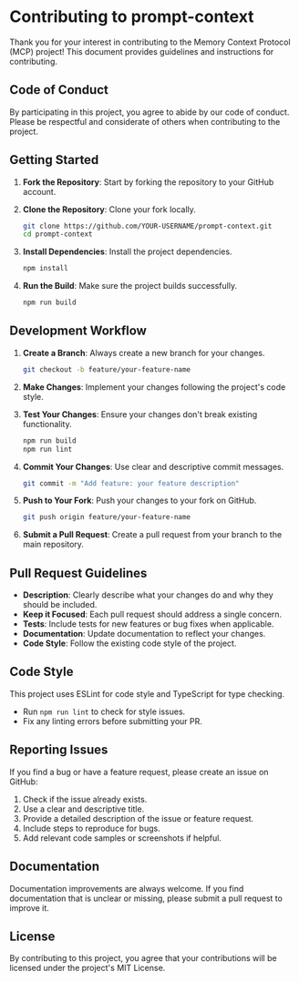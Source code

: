# Contributing to prompt-context

Thank you for your interest in contributing to the Memory Context Protocol (MCP) project! This document provides guidelines and instructions for contributing.

## Code of Conduct

By participating in this project, you agree to abide by our code of conduct. Please be respectful and considerate of others when contributing to the project.

## Getting Started

1. **Fork the Repository**: Start by forking the repository to your GitHub account.

2. **Clone the Repository**: Clone your fork locally.
   ```bash
   git clone https://github.com/YOUR-USERNAME/prompt-context.git
   cd prompt-context
   ```

3. **Install Dependencies**: Install the project dependencies.
   ```bash
   npm install
   ```

4. **Run the Build**: Make sure the project builds successfully.
   ```bash
   npm run build
   ```

## Development Workflow

1. **Create a Branch**: Always create a new branch for your changes.
   ```bash
   git checkout -b feature/your-feature-name
   ```

2. **Make Changes**: Implement your changes following the project's code style.

3. **Test Your Changes**: Ensure your changes don't break existing functionality.
   ```bash
   npm run build
   npm run lint
   ```

4. **Commit Your Changes**: Use clear and descriptive commit messages.
   ```bash
   git commit -m "Add feature: your feature description"
   ```

5. **Push to Your Fork**: Push your changes to your fork on GitHub.
   ```bash
   git push origin feature/your-feature-name
   ```

6. **Submit a Pull Request**: Create a pull request from your branch to the main repository.

## Pull Request Guidelines

- **Description**: Clearly describe what your changes do and why they should be included.
- **Keep it Focused**: Each pull request should address a single concern.
- **Tests**: Include tests for new features or bug fixes when applicable.
- **Documentation**: Update documentation to reflect your changes.
- **Code Style**: Follow the existing code style of the project.

## Code Style

This project uses ESLint for code style and TypeScript for type checking.

- Run `npm run lint` to check for style issues.
- Fix any linting errors before submitting your PR.

## Reporting Issues

If you find a bug or have a feature request, please create an issue on GitHub:

1. Check if the issue already exists.
2. Use a clear and descriptive title.
3. Provide a detailed description of the issue or feature request.
4. Include steps to reproduce for bugs.
5. Add relevant code samples or screenshots if helpful.

## Documentation

Documentation improvements are always welcome. If you find documentation that is unclear or missing, please submit a pull request to improve it.

## License

By contributing to this project, you agree that your contributions will be licensed under the project's MIT License. 